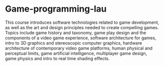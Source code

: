 # Game-programming-lau
This course introduces software technologies related to game development, as well as the art and design principles needed to create compelling games. Topics include game history and taxonomy, game play design and the components of a video game experience, software architecture for games, intro to 3D graphics and stereoscopic computer graphics, hardware architecture of contemporary video game platforms, human physical and perceptual limits, game artificial intelligence, multiplayer game design, game physics and intro to real time shading effects.

